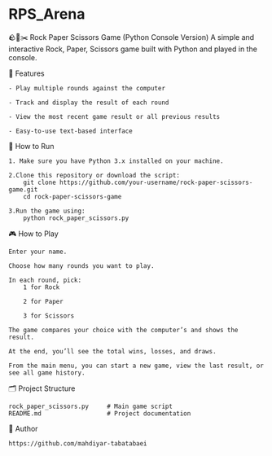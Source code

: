 # RPS_Arena
🪨📄✂️ Rock Paper Scissors Game (Python Console Version)
A simple and interactive Rock, Paper, Scissors game built with Python and played in the console.

📌 Features

	- Play multiple rounds against the computer
 
	- Track and display the result of each round
 
	- View the most recent game result or all previous results
 
	- Easy-to-use text-based interface

🚀 How to Run

	1. Make sure you have Python 3.x installed on your machine.
 
	2.Clone this repository or download the script:
		git clone https://github.com/your-username/rock-paper-scissors-game.git
		cd rock-paper-scissors-game
  
	3.Run the game using:
		python rock_paper_scissors.py

🎮 How to Play

	Enter your name.
 
	Choose how many rounds you want to play.
 
	In each round, pick:
		1 for Rock
  
		2 for Paper
  
		3 for Scissors
  
	The game compares your choice with the computer’s and shows the result.
 
	At the end, you’ll see the total wins, losses, and draws.
 
	From the main menu, you can start a new game, view the last result, or see all game history.

🗂️ Project Structure

	rock_paper_scissors.py     # Main game script
	README.md                  # Project documentation
👤 Author

	https://github.com/mahdiyar-tabatabaei
